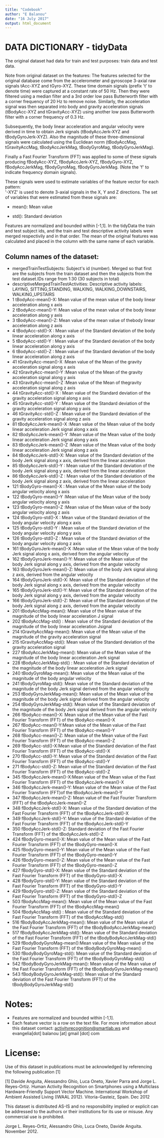 ```yaml
---
title: "Codebook"
author: "E Balanou"
date: "16 July 2017"
output: html_document
---
```


#  DATA DICTIONARY - tidyData
The original dataset had data for train and test purposes: train data and test data. 

Note from original dataset on the features: 
The features selected for the original database come from the accelerometer and gyroscope 3-axial raw signals tAcc-XYZ and tGyro-XYZ. These time domain signals (prefix 't' to denote time) were captured at a constant rate of 50 Hz. Then they were filtered using a median filter and a 3rd order low pass Butterworth filter with a corner frequency of 20 Hz to remove noise. Similarly, the acceleration signal was then separated into body and gravity acceleration signals (tBodyAcc-XYZ and tGravityAcc-XYZ) using another low pass Butterworth filter with a corner frequency of 0.3 Hz. 

Subsequently, the body linear acceleration and angular velocity were derived in time to obtain Jerk signals (tBodyAccJerk-XYZ and tBodyGyroJerk-XYZ). Also the magnitude of these three-dimensional signals were calculated using the Euclidean norm (tBodyAccMag, tGravityAccMag, tBodyAccJerkMag, tBodyGyroMag, tBodyGyroJerkMag). 

Finally a Fast Fourier Transform (FFT) was applied to some of these signals producing fBodyAcc-XYZ, fBodyAccJerk-XYZ, fBodyGyro-XYZ, fBodyAccJerkMag, fBodyGyroMag, fBodyGyroJerkMag. (Note the 'f' to indicate frequency domain signals). 

These signals were used to estimate variables of the feature vector for each pattern:  
'-XYZ' is used to denote 3-axial signals in the X, Y and Z directions.
The set of variables that were estimated from these signals are: 

- mean(): Mean value

- std(): Standard deviation

Features are normalized and bounded within [-1,1].
In the tidyData the train and test subject ids, and the train and test descriptive activity labels were merged respectivily and in that order.
The mean of the original features was calculated and placed in the column with the same name of each variable. 


## Column names of the dataset:

* mergedTrainTestSubjects:  Subject's id (number). Merged so that first are the subjects from the train dataset and then the subjects from the test dataset.IDs range from 1:30 (30 subjects in total)           
* descriptiveMergedTrainTestActivities: Descriptive activity labels: LAYING, SITTING,STANDING, WALKING, WALKING_DOWNSTAIRS, WALKING_UPSTAIRS
* 1 tBodyAcc-mean()-X:   Mean value of the mean value of the body linear acceleration along x axis              
* 2 tBodyAcc-mean()-Y:   Mean value of the mean value of the body linear acceleration along y axis        
* 3 tBodyAcc-mean()-Z:   Mean value of the mean value of thebody linear acceleration along z axis              
* 4 tBodyAcc-std()-X :  Mean value of the Standard deviation of the body linear acceleration along x axis           
* 5 tBodyAcc-std()-Y :  Mean value of the Standard deviation of the body linear acceleration along y axis
* 6 tBodyAcc-std()-Z :  Mean value of the Standard deviation of the body linear acceleration along z axis 
* 41 tGravityAcc-mean()-X :Mean value of the  Mean of the gravity acceleration signal along x axis          
* 42 tGravityAcc-mean()-Y :Mean value of the  Mean of the gravity acceleration signal along y axis           
* 43 tGravityAcc-mean()-Z :Mean value of the  Mean of thegravity acceleration signal along z axis          
* 44 tGravityAcc-std()-X : Mean value of the  Standard deviation of the gravity acceleration signal along x axis         
* 45 tGravityAcc-std()-Y : Mean value of the  Standard deviation of the gravity acceleration signal along y axis          
* 46 tGravityAcc-std()-Z : Mean value of the  Standard deviation of the gravity acceleration signal along z axis
* 81 tBodyAccJerk-mean()-X :Mean value of the  Mean value of the body  linear acceleration Jerk signal along x axis           
* 82 tBodyAccJerk-mean()-Y :Mean value of the  Mean value of the body  linear acceleration Jerk signal along y axis           
* 83 tBodyAccJerk-mean()-Z :Mean value of the  Mean value of the body  linear acceleration Jerk signal along z axis      
* 84 tBodyAccJerk-std()-X:  Mean value of the  Standard deviation of the body Jerk signal along x axis, derived from the linear acceleration      
* 85 tBodyAccJerk-std()-Y : Mean value of the  Standard deviation of the  body  Jerk signal along y axis, derived from the linear acceleration           
* 86 tBodyAccJerk-std()-Z : Mean value of the  Standard deviation of the  body  Jerk signal along z axis, derived from the linear acceleration 
* 121 tBodyGyro-mean()-X : Mean value of the  Mean value of the body angular velocity  along x axis
* 122 tBodyGyro-mean()-Y :Mean value of the  Mean value of the body angular velocity  along y axis
* 123 tBodyGyro-mean()-Z :Mean value of the  Mean value of the body angular velocity  along z axis
* 124 tBodyGyro-std()-X : Mean value of the Standard deviation of the body angular velocity  along x axis
* 125 tBodyGyro-std()-Y : Mean value of the Standard deviation of the body angular velocity  along y axis
* 126 tBodyGyro-std()-Z : Mean value of the Standard deviation of the body  angular velocity  along z axis          
* 161 tBodyGyroJerk-mean()-X :Mean value of the  Mean value of the body Jerk signal along x axis, derived from the  angular velocity    
* 162 tBodyGyroJerk-mean()-Y: Mean value of the Mean value of the body Jerk signal along y axis, derived from the  angular velocity     
* 163 tBodyGyroJerk-mean()-Z: Mean value of the body Jerk signal along z axis, derived from the  angular velocity   
* 164 tBodyGyroJerk-std()-X: Mean value of the Standard deviation of the body Jerk signal along x axis, derived from the  angular velocity           
* 165 tBodyGyroJerk-std()-Y: Mean value of the Standard deviation of the body Jerk signal along y axis, derived from the  angular velocity             
* 166 tBodyGyroJerk-std()-Z: Mean value of the  Standard deviation of the body Jerk signal along z axis, derived from the  angular velocity          
* 201 tBodyAccMag-mean(): Mean value of the  Mean value of the magnitude of the  body  linear acceleration J signal           
* 202 tBodyAccMag-std() :    Mean value of the Standard deviation of the   magnitude of the  body  linear acceleration Jsignal        
* 214 tGravityAccMag-mean(): Mean value of the  Mean value of the  magnitude of the gravity acceleration signal       
* 215 tGravityAccMag-std():  Mean value of the  Standard deviation of the gravity acceleration signal       
* 227 tBodyAccJerkMag-mean(): Mean value of the  Mean value of the  magnitude of the body  linear acceleration Jerk signal      
* 228 tBodyAccJerkMag-std() : Mean value of the  Standard deviation of the magnitude of the body  linear acceleration Jerk signal       
* 240 tBodyGyroMag-mean(): Mean value of the  Mean value of the magnitude of the body angular velocity            
* 241 tBodyGyroMag-std(): Mean value of the  Standard deviation of the  magnitude of the body Jerk signal derived from the angular velocity          
* 253 tBodyGyroJerkMag-mean(): Mean value of the  Mean value of the magnitude of the body Jerk signal derived from the angular velocity
* 254 tBodyGyroJerkMag-std(): Mean value of the  Standard deviation of the  magnitude of the body Jerk signal derived from the angular velocity     
* 266 fBodyAcc-mean()-X: Mean value of the  Mean value of the  Fast Fourier Transform (FFT) of the tBodyAcc-mean()-X              
* 267 fBodyAcc-mean()-Y:Mean value of the   Mean value of the   Fast Fourier Transform (FFT) of the tBodyAcc-mean()-Y              
* 268 fBodyAcc-mean()-Z: Mean value of the  Mean value of the     Fast Fourier Transform (FFT) of the tBodyAcc-mean()-Z            
* 269 fBodyAcc-std()-X:Mean value of the Standard deviation of the  Fast Fourier Transform (FFT) of the tBodyAcc-std()-X              
* 270 fBodyAcc-std()-Y: Mean value of the Standard deviation of the  Fast Fourier Transform (FFT) of the tBodyAcc-std()-Y               
* 271 fBodyAcc-std()-Z: Mean value of the Standard deviation of the   Fast Fourier Transform (FFT) of the tBodyAcc-std()-Z              
* 345 fBodyAccJerk-mean()-X:Mean value of the  Mean value of the Fast Fourier Transform (FFT) of the tBodyAccJerk-mean()-X
* 346 fBodyAccJerk-mean()-Y: Mean value of the   Mean value of the   Fast Fourier Transform (FFT)of the tBodyAccJerk-mean()-Y       
* 347 fBodyAccJerk-mean()-Z:  Mean value of the   Fast Fourier Transform (FFT) of the tBodyAccJerk-mean()-Z       
* 348 fBodyAccJerk-std()-X: Mean value of the Standard deviation of the Fast Fourier Transform (FFT) of the tBodyAccJerk-std()-X        
* 349 fBodyAccJerk-std()-Y: Mean value of the Standard deviation of the Fast Fourier Transform (FFT) of the tBodyAccJerk-std()-Y        
* 350 fBodyAccJerk-std()-Z: Standard deviation of the  Fast Fourier Transform (FFT) of the tBodyAccJerk-std()-Z 
* 424 fBodyGyro-mean()-X: Mean value of the  Mean value of the  Fast Fourier Transform (FFT)  of the  tBodyGyro-mean()-X           
* 425 fBodyGyro-mean()-Y: Mean value of the   Mean value of the  Fast Fourier Transform (FFT) of the  tBodyGyro-mean()-Y            
* 426 fBodyGyro-mean()-Z: Mean value of the   Mean value of the  Fast Fourier Transform (FFT)  of the  tBodyGyro-mean()-Z            
* 427 fBodyGyro-std()-X: Mean value of the Standard deviation of the  Fast Fourier Transform (FFT) of the tBodyGyro-std()-X             
* 428 fBodyGyro-std()-Y: Mean value of the Standard deviation of the  Fast Fourier Transform (FFT) of the tBodyGyro-std()-Y             
* 429 fBodyGyro-std()-Z:  Mean value of the Standard deviation of the  Fast Fourier Transform (FFT) of the tBodyGyro-std()-Z            
* 503 fBodyAccMag-mean():  Mean value of the   Mean value of the Fast Fourier Transform (FFT)  of the  tBodyAccMag-mean()         
* 504 fBodyAccMag-std() : Mean value of the Standard deviation of the  Fast Fourier Transform (FFT) of the tBodyAccMag-std()            
* 516 fBodyBodyAccJerkMag-mean(): Mean value of the  Mean value of the  Fast Fourier Transform (FFT) of the tBodyBodyAccJerkMag-mean()
* 517 fBodyBodyAccJerkMag-std(): Mean value of the Standard deviation of the Fast Fourier Transform (FFT) of the tBodyBodyAccJerkMag-std()
* 529 fBodyBodyGyroMag-mean():Mean value of the  Mean value of the Fast Fourier Transform (FFT) of the tBodyBodyGyroMag-mean()
* 530 fBodyBodyGyroMag-std(): Mean value of the Standard deviation of the      Fast Fourier Transform (FFT) of the tBodyBodyGyroMag-std()
* 542 fBodyBodyGyroJerkMag-mean(): Mean value of the Mean value of the Fast Fourier Transform (FFT) of the tBodyBodyGyroJerkMag-mean()
* 543 fBodyBodyGyroJerkMag-std(): Mean value of the Standard deviation of the  Fast Fourier Transform (FFT) of the tBodyBodyGyroJerkMag-std()


Notes: 
======
- Features are normalized and bounded within [-1,1].
- Each feature vector is a row on the text file.
For more information about this dataset contact: activityrecognition@smartlab.ws and evangelia[dot] balanou [at] gmail [dot] com

License:
========
Use of this dataset in publications must be acknowledged by referencing the following publication [1] 

[1] Davide Anguita, Alessandro Ghio, Luca Oneto, Xavier Parra and Jorge L. Reyes-Ortiz. Human Activity Recognition on Smartphones using a Multiclass Hardware-Friendly Support Vector Machine. International Workshop of Ambient Assisted Living (IWAAL 2012). Vitoria-Gasteiz, Spain. Dec 2012

This dataset is distributed AS-IS and no responsibility implied or explicit can be addressed to the authors or their institutions for its use or misuse. Any commercial use is prohibited.

Jorge L. Reyes-Ortiz, Alessandro Ghio, Luca Oneto, Davide Anguita. November 2012.
